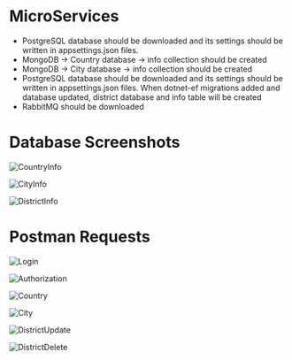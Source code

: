 # MicroServices

* PostgreSQL database should be downloaded and its settings should be written in appsettings.json files.
* MongoDB -> Country database -> info collection should be created <br />
* MongoDB -> City database -> info collection should be created <br />
* PostgreSQL database should be downloaded and its settings should be written in appsettings.json files. When dotnet-ef migrations added and database updated, district database and info table will be created <br />
* RabbitMQ should be downloaded <br />

# Database Screenshots

![CountryInfo](https://github.com/user-attachments/assets/89ce14e7-5c85-4dc9-be56-6a66b71512d4)

![CityInfo](https://github.com/user-attachments/assets/8fe3f0ba-9840-4a18-be88-f93a490dfcaa)

![DistrictInfo](https://github.com/user-attachments/assets/9dc2ade1-f8f5-484a-a0eb-25a61ca7c728)

# Postman Requests

![Login](https://github.com/user-attachments/assets/bd1fcb22-c395-47fe-b8ee-2384885895a1)

![Authorization](https://github.com/user-attachments/assets/bda8886f-8e45-43b7-b92b-dd400403611b)

![Country](https://github.com/user-attachments/assets/1865b405-0547-442e-ad17-fdc3134e7abb)

![City](https://github.com/user-attachments/assets/0f2549b5-db05-4398-881b-685e988c17a3)

![DistrictUpdate](https://github.com/user-attachments/assets/d78775cc-6da4-4190-886d-3d61054b82c0)

![DistrictDelete](https://github.com/user-attachments/assets/062aca68-09c0-4792-bb78-b6d0890d3f75)
